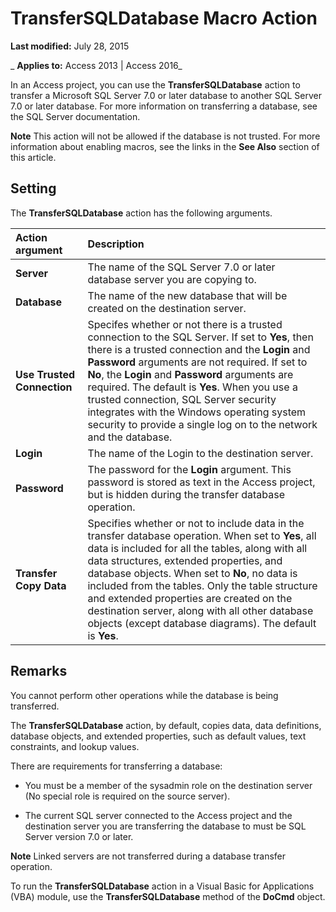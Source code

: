 
# TransferSQLDatabase Macro Action

 **Last modified:** July 28, 2015

 _ **Applies to:** Access 2013 | Access 2016_

In an Access project, you can use the  **TransferSQLDatabase** action to transfer a Microsoft SQL Server 7.0 or later database to another SQL Server 7.0 or later database. For more information on transferring a database, see the SQL Server documentation.


 **Note**  This action will not be allowed if the database is not trusted. For more information about enabling macros, see the links in the  **See Also** section of this article.


## Setting

The  **TransferSQLDatabase** action has the following arguments.



|**Action argument**|**Description**|
|:-----|:-----|
|**Server**|The name of the SQL Server 7.0 or later database server you are copying to.|
|**Database**|The name of the new database that will be created on the destination server.|
|**Use Trusted Connection**|Specifes whether or not there is a trusted connection to the SQL Server. If set to  **Yes**, then there is a trusted connection and the  **Login** and **Password** arguments are not required. If set to **No**, the  **Login** and **Password** arguments are required. The default is **Yes**. When you use a trusted connection, SQL Server security integrates with the Windows operating system security to provide a single log on to the network and the database.|
|**Login**|The name of the Login to the destination server.|
|**Password**|The password for the  **Login** argument. This password is stored as text in the Access project, but is hidden during the transfer database operation.|
|**Transfer Copy Data**|Specifies whether or not to include data in the transfer database operation. When set to  **Yes**, all data is included for all the tables, along with all data structures, extended properties, and database objects. When set to  **No**, no data is included from the tables. Only the table structure and extended properties are created on the destination server, along with all other database objects (except database diagrams). The default is  **Yes**.|

## Remarks

You cannot perform other operations while the database is being transferred.

The  **TransferSQLDatabase** action, by default, copies data, data definitions, database objects, and extended properties, such as default values, text constraints, and lookup values.

There are requirements for transferring a database:


- You must be a member of the sysadmin role on the destination server (No special role is required on the source server).
    

- The current SQL server connected to the Access project and the destination server you are transferring the database to must be SQL Server version 7.0 or later.
    

 **Note**  Linked servers are not transferred during a database transfer operation.

To run the  **TransferSQLDatabase** action in a Visual Basic for Applications (VBA) module, use the **TransferSQLDatabase** method of the **DoCmd** object.

